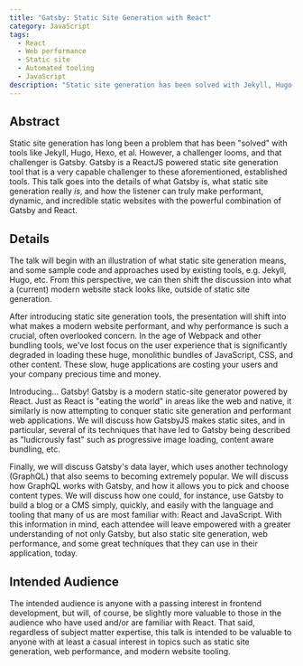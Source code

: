 ```yaml
---
title: "Gatsby: Static Site Generation with React"
category: JavaScript
tags:
  - React
  - Web performance
  - Static site
  - Automated tooling
  - JavaScript
description: "Static site generation has been solved with Jekyll, Hugo, et al. However, a challenger looms, and that challenger is Gatsby. This presentation presents the argument for how writing a static site in React is truly transformative"
---
```


## Abstract

Static site generation has long been a problem that has been "solved" with tools like Jekyll, Hugo, Hexo, et al. However, a challenger looms, and that challenger is Gatsby. Gatsby is a ReactJS powered static site generation tool that is a very capable challenger to these aforementioned, established tools. This talk goes into the details of what Gatsby is, what static site generation really _is_, and how the listener can truly make performant, dynamic, and incredible static websites with the powerful combination of Gatsby and React.

## Details

The talk will begin with an illustration of what static site generation means, and some sample code and approaches used by existing tools, e.g. Jekyll, Hugo, etc. From this perspective, we can then shift the discussion into what a (current) modern website stack looks like, outside of static site generation.

After introducing static site generation tools, the presentation will shift into what makes a modern website performant, and why performance is such a crucial, often overlooked concern. In the age of Webpack and other bundling tools, we've lost focus on the user experience that is significantly degraded in loading these huge, monolithic bundles of JavaScript, CSS, and other content. These slow, huge applications are costing your users and your company precious time and money.

Introducing... Gatsby! Gatsby is a modern static-site generator powered by React. Just as React is "eating the world" in areas like the web and native, it similarly is now attempting to conquer static site generation and performant web applications. We will discuss how GatsbyJS makes static sites, and in particular, several of its techniques that have led to Gatsby being described as "ludicrously fast" such as progressive image loading, content aware bundling, etc.

Finally, we will discuss Gatsby's data layer, which uses another technology  (GraphQL) that also seems to becoming extremely popular. We will discuss how GraphQL works with Gatsby, and how it allows you to pick and choose content types. We will discuss how one could, for instance, use Gatsby to build a blog or a CMS simply, quickly, and easily with the language and tooling that many of us are most familiar with: React and JavaScript. With this information in mind, each attendee will leave empowered with a greater understanding of not only Gatsby, but also static site generation, web performance, and some great techniques that they can use in their application, today.

## Intended Audience

The intended audience is anyone with a passing interest in frontend development, but will, of course, be slightly more valuable to those in the audience who have used and/or are familiar with React. That said, regardless of subject matter expertise, this talk is intended to be valuable to anyone with at least a casual interest in topics such as static site generation, web performance, and modern website tooling.
